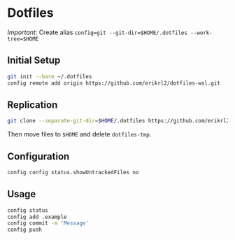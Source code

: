 # Dotfiles

*Important*: Create alias `config=git --git-dir=$HOME/.dotfiles --work-tree=$HOME`

## Initial Setup

```sh
git init --bare ~/.dotfiles
config remote add origin https://github.com/erikrl2/dotfiles-wsl.git
```

## Replication

```sh
git clone --separate-git-dir=$HOME/.dotfiles https://github.com/erikrl2/dotfiles-wsl dotfiles-tmp
```

Then move files to `$HOME` and delete `dotfiles-tmp`.

## Configuration

```sh
config config status.showUntrackedFiles no
```

## Usage

```sh
config status
config add .example
config commit -m 'Message'
config push

```

